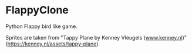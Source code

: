 # FlappyClone
Python Flappy bird like game.

Sprites are taken from "Tappy Plane by Kenney Vleugels (www.kenney.nl)" (https://kenney.nl/assets/tappy-plane).
